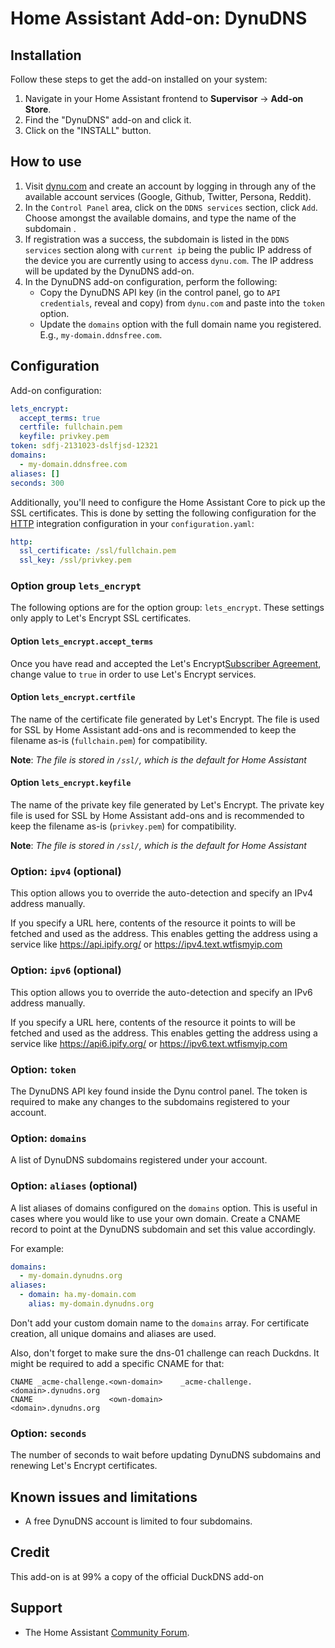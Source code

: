 # Home Assistant Add-on: DynuDNS

## Installation

Follow these steps to get the add-on installed on your system:

1. Navigate in your Home Assistant frontend to **Supervisor** -> **Add-on Store**.
2. Find the "DynuDNS" add-on and click it.
3. Click on the "INSTALL" button.

## How to use

1. Visit [dynu.com](https://www.dynu.com) and create an account by logging in through any of the available account services (Google, Github, Twitter, Persona, Reddit).
2. In the `Control Panel` area, click on the `DDNS services` section, click `Add`. Choose amongst the available domains, and type the name of the subdomain .
3. If registration was a success, the subdomain is listed in the `DDNS services` section along with `current ip` being the public IP address of the device you are currently using to access `dynu.com`. The IP address will be updated by the DynuDNS add-on.
4. In the DynuDNS add-on configuration, perform the following:
    - Copy the DynuDNS API key (in the control panel, go to `API credentials`, reveal and copy) from `dynu.com` and paste into the `token` option.
    - Update the `domains` option with the full domain name you registered. E.g., `my-domain.ddnsfree.com`.

## Configuration

Add-on configuration:

```yaml
lets_encrypt:
  accept_terms: true
  certfile: fullchain.pem
  keyfile: privkey.pem
token: sdfj-2131023-dslfjsd-12321
domains:
  - my-domain.ddnsfree.com
aliases: []
seconds: 300
```

Additionally, you'll need to configure the Home Assistant Core to pick up the SSL certificates. This is done by setting the following configuration for the [HTTP][HTTP] integration configuration in your `configuration.yaml`:

```yaml
http:
  ssl_certificate: /ssl/fullchain.pem
  ssl_key: /ssl/privkey.pem
```

### Option group `lets_encrypt`

The following options are for the option group: `lets_encrypt`. These settings
only apply to Let's Encrypt SSL certificates.

#### Option `lets_encrypt.accept_terms`

Once you have read and accepted the Let's Encrypt[Subscriber Agreement](https://letsencrypt.org/repository/), change value to `true` in order to use Let's Encrypt services.

#### Option `lets_encrypt.certfile`

The name of the certificate file generated by Let's Encrypt. The file is used for SSL by Home Assistant add-ons and is recommended to keep the filename as-is (`fullchain.pem`) for compatibility.

**Note**: _The file is stored in `/ssl/`, which is the default for Home Assistant_

#### Option `lets_encrypt.keyfile`

The name of the private key file generated by Let's Encrypt. The private key file is used for SSL by Home Assistant add-ons and is recommended to keep the filename as-is (`privkey.pem`) for compatibility.

**Note**: _The file is stored in `/ssl/`, which is the default for Home Assistant_

### Option: `ipv4` (optional)

This option allows you to override the auto-detection and specify an
IPv4 address manually.

If you specify a URL here, contents of the resource it points to will be
fetched and used as the address. This enables getting the address using
a service like https://api.ipify.org/ or https://ipv4.text.wtfismyip.com

### Option: `ipv6` (optional)

This option allows you to override the auto-detection and specify an
IPv6 address manually.

If you specify a URL here, contents of the resource it points to will be
fetched and used as the address. This enables getting the address using
a service like https://api6.ipify.org/ or https://ipv6.text.wtfismyip.com

### Option: `token`

The DynuDNS API key found inside the Dynu control panel. The token is required to make any changes to the subdomains registered to your account.

### Option: `domains`

A list of DynuDNS subdomains registered under your account.

### Option: `aliases` (optional)

A list aliases of domains configured on the `domains` option.
This is useful in cases where you would like to use your own domain.
Create a CNAME record to point at the DynuDNS subdomain and set this value accordingly.

For example:

```yaml
domains:
  - my-domain.dynudns.org
aliases:
  - domain: ha.my-domain.com
    alias: my-domain.dynudns.org
```

Don't add your custom domain name to the `domains` array. For certificate creation, all unique domains and aliases are used.

Also, don't forget to make sure the dns-01 challenge can reach Duckdns. It might be required to add a specific CNAME for that:

```
CNAME _acme-challenge.<own-domain>    _acme-challenge.<domain>.dynudns.org
CNAME                 <own-domain>                    <domain>.dynudns.org
```

### Option: `seconds`

The number of seconds to wait before updating DynuDNS subdomains and renewing Let's Encrypt certificates.

## Known issues and limitations

- A free DynuDNS account is limited to four subdomains.

## Credit

This add-on is at 99% a copy of the official DuckDNS add-on 

## Support

- The Home Assistant [Community Forum][forum].

[forum]: https://community.home-assistant.io
[dynudns]: https://www.dynudns.org
[dynudns-faq]: https://www.dynu.com/FAQ/Dynamic-DNS-Service
[HTTP]: https://www.home-assistant.io/integrations/http/
